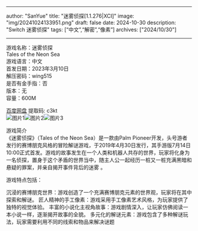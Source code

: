 
---
author: "SanYue"
title: "迷雾侦探[1.1.276|XCI]"
image: "img/20241024133951.png"
draft: false
date: 2024-10-30
description: "Switch 迷雾侦探"
tags: [“中文”,“解密”,“像素”]
archives: ["2024/10/30"]

---

游戏名称：迷雾侦探   
Tales of the Neon Sea    
游戏语言：中文  
首发日期：2023年3月10日  
解压密码：wing515  
是否有金手指：否  
版本：无   
容量：600M

[百度网盘](https://pan.baidu.com/s/1zBaWkUL58NvmVUr3jsbMIg) 提取码: c3kt  
![图片1](img/42464734f58.jpg)![图片2](img/4173bc69384d2.jpg)![图片3](img/79dc159a2b3.jpg)  

游戏简介  
《迷雾侦探》（Tales of the Neon Sea）是一款由Palm Pioneer开发，头号游者发行的赛博朋克风格的冒险解谜游戏，于2019年4月30日发行，其手游版7月14日10:00正式首发。游戏的故事发生在一个人类和机器人共存的世界，玩家将化身为一名侦探，置身于这个矛盾的世界当中，随主人公一起经历一桩又一桩充满黑暗和悬疑的罪案，并亲自揭开事件背后的迷雾
。

游戏特点包括：

沉浸的赛博朋克世界：游戏创造了一个充满赛博朋克元素的世界观，玩家将在其中探索和解谜。
匠人精神的手工像素：游戏采用手工像素艺术风格，为玩家提供了独特的视觉体验。
丰富的小说化主视角故事：游戏剧情深入，让玩家仿佛阅读一本小说一样，逐渐揭开故事的全貌。
多元化的解谜元素：游戏包含了多种解谜玩法，玩家需要利用不同的线索和物品来解决谜题
